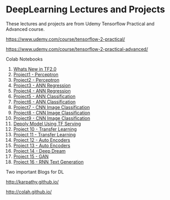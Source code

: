 # DeepLearning Lectures and Projects

These lectures and projects are from Udemy Tensorflow Practical and Advanced course.

https://www.udemy.com/course/tensorflow-2-practical/

https://www.udemy.com/course/tensorflow-2-practical-advanced/


Colab Notebooks
1. [Whats New in TF2.0](https://colab.research.google.com/drive/1ab9GWyk_ai-9Ya9_EKWHQ0VSVPMolSES)
2. [Project1 - Perceptron](https://colab.research.google.com/drive/1CHDPbceE-LisXLhoOw64axVK4cv8Dfko)
3. [Project2 - Perceptron](https://colab.research.google.com/drive/1wvhRK5g5DnFiJVUxyzbx3BC_xVPj2Vnk)
4. [Project3 - ANN Regression](https://colab.research.google.com/drive/1xwNiawxGiag04F5rDy_CZZZjbnnm63WX)
5. [Project4 - ANN Regression](https://colab.research.google.com/drive/1eiMl_DeuwX9kc05_YXfBMEf6elXCk5g_)
6. [Project5 - ANN Classification](https://colab.research.google.com/drive/13G61ZaSpzBz3T8x5SRkWCkJO8kGCvjeP)
7. [Project6 - ANN Classification](https://colab.research.google.com/drive/1Ig3XuHBid7EtCshQCrtd5OhYo1xkTyNC)
8. [Project7 - CNN Image Classification](https://colab.research.google.com/drive/1mORGCmhENEznB2x-dslun44FQ3Nb5vtI)
9. [Project8 - CNN Image Classification](https://colab.research.google.com/drive/1ITPkPyXdfdCp4TWIcF9JfsurUZHT6Rdy)
10. [Project9 - CNN Image Classification](https://colab.research.google.com/drive/1Z_i_H_ScWeOo-FtX8HbeL8G0ebSLJiTD)
11. [Depoly Model Using TF Serving](https://colab.research.google.com/drive/12llUQt16muYoaSed-IKXFoityibjpjiM)
12. [Project 10 - Transfer Learning](https://colab.research.google.com/drive/12-XpY2X7BLZxMlb2HQml22Q-w7oHrTJ4)
13. [Project 11 - Transfer Learning](https://colab.research.google.com/drive/16wabumz_GLy5CrM3PJKOXjZKBPkJOHLs)
14. [Project 12 - Auto Encoders](https://colab.research.google.com/drive/1wYn3kHPD4drjjGF0z9LvLYqShhfIk0nI)
15. [Project 13 - Auto Encoders](https://colab.research.google.com/drive/12_v73VGIML5Im7D3cXqiJIeD33Z0DJtD)
16. [Project 14 - Deep Dream](https://colab.research.google.com/drive/1r-oqrpLRz6pUnsI0C-Plz1duKKAtLG4-)
17. [Project 15 - GAN](https://colab.research.google.com/drive/1Q0IhnCRiO9u9_ROwpmBhFWtIVeaWSlqv)
18. [Project 16 - RNN Text Generation](https://colab.research.google.com/drive/1Ff7bG_n5QQglJULHO1B3R746gClDukEn)



Two important Blogs for DL

http://karpathy.github.io/

http://colah.github.io/


